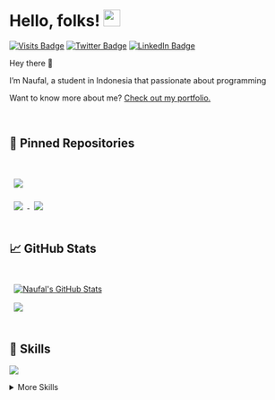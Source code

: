 # Hello, folks! <img src="https://raw.githubusercontent.com/MartinHeinz/MartinHeinz/master/wave.gif" width="30px">

[![Visits Badge](https://badges.pufler.dev/visits/auliamnaufal/auliamnaufal)](https://github.com/auliamnaufal)
[![Twitter Badge](https://img.shields.io/badge/Twitter-Profile-informational?style=flat&logo=twitter&logoColor=white&color=1CA2F1)](https://twitter.com/auliamnaufal)
[![LinkedIn Badge](https://img.shields.io/badge/LinkedIn-Profile-informational?style=flat&logo=linkedin&logoColor=white&color=0D76A8)](https://www.linkedin.com/in/muhammad-naufal-aulia-99270b1ab/)

Hey there 👋

I’m Naufal, a student in Indonesia that passionate about programming 

Want to know more about me? [Check out my portfolio.]()


<br>

## 📌 Pinned Repositories

<br>

<a href="https://github.com/auliamnaufal/Summaball">
  <img align="center" style="margin:1rem 0.5rem" src="https://github-readme-stats.vercel.app/api/pin/?username=auliamnaufal&repo=Summaball&title_color=ffffff&text_color=c9cacc&icon_color=4AB197&bg_color=1A2B34" />
</a>

<br>

<a href="https://github.com/auliamnaufal/Kulinaria">
  <img align="center" style="margin:0.5rem" src="https://github-readme-stats.vercel.app/api/pin/?username=auliamnaufal&repo=Kulinaria&title_color=ffffff&text_color=c9cacc&icon_color=4AB197&bg_color=1A2B34" />
</a>

<a href="https://github.com/auliamnaufal/Mealcher">
  <img align="center" style="margin:0.5rem" src="https://github-readme-stats.vercel.app/api/pin/?username=auliamnaufal&repo=Mealcher&title_color=ffffff&text_color=c9cacc&icon_color=4AB197&bg_color=1A2B34" />
</a>

<br>
<br>

## &#x1f4c8; GitHub Stats

<br>

<a href="https://github.com/auliamnaufal">
  <img align="center" style="margin:0.5rem" src="https://github-readme-stats.vercel.app/api?username=auliamnaufal&show_icons=true&line_height=27&count_private=true&title_color=ffffff&text_color=c9cacc&icon_color=4AB097&bg_color=1A2B34" alt="Naufal's GitHub Stats" />
</a>
<br>

<a href="https://github.com/auliamnaufal">
  <img align="center" style="margin:0.5rem" src="https://github-readme-stats.vercel.app/api/top-langs/?username=auliamnaufal&&title_color=ffffff&text_color=c9cacc&icon_color=4AB197&bg_color=1A2B34" />
</a>



<br>
<br>

## 💼 Skills

![](https://img.shields.io/badge/Code-JavaScript-informational?style=flat&logo=JavaScript&logoColor=white&color=4AB197)


<details>
<summary>More Skills</summary>
<br>

![](https://img.shields.io/badge/Style-CSS-informational?style=flat&logo=css3&logoColor=white&color=4AB197)
![](https://img.shields.io/badge/Style-Sass-informational?style=flat&logo=Sass&logoColor=white&color=4AB197)
<br>

![](https://img.shields.io/badge/Test-Jasmine-informational?style=flat&logo=Jasmine&logoColor=white&color=4AB197)
![](https://img.shields.io/badge/Test-Jest-informational?style=flat&logo=jest&logoColor=white&color=4AB197)
<br>

![](https://img.shields.io/badge/Tools-Docker-informational?style=flat&logo=docker&logoColor=white&color=4AB197)
![](https://img.shields.io/badge/Tools-Netlify-informational?style=flat&logo=netlify&logoColor=white&color=4AB197)
![](https://img.shields.io/badge/Tools-NPM-informational?style=flat&logo=npm&logoColor=white&color=4AB197)
![](https://img.shields.io/badge/Tools-Postman-informational?style=flat&logo=Postman&logoColor=white&color=4AB197)
![](https://img.shields.io/badge/Tools-AdobeXD-informational?style=flat&logo=Adobe-XD&logoColor=white&color=4AB197)
![](https://img.shields.io/badge/Tools-GitHub-informational?style=flat&logo=GitHub&logoColor=white&color=4AB197)



</details>

